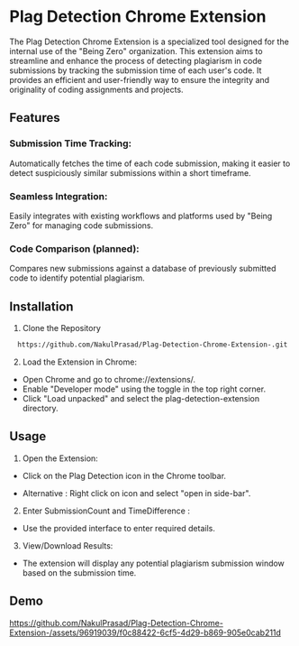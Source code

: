 
# Plag Detection Chrome Extension

The Plag Detection Chrome Extension is a specialized tool designed for the internal use of the "Being Zero" organization. This extension aims to streamline and enhance the process of detecting plagiarism in code submissions by tracking the submission time of each user's code. It provides an efficient and user-friendly way to ensure the integrity and originality of coding assignments and projects.

## Features
### Submission Time Tracking: 
Automatically fetches the time of each code submission, making it easier to detect suspiciously similar submissions within a short timeframe.
### Seamless Integration: 
Easily integrates with existing workflows and platforms used by "Being Zero" for managing code submissions.

### Code Comparison (planned): 
Compares new submissions against a database of previously submitted code to identify potential plagiarism.

## Installation

1. Clone the Repository

```bash
  https://github.com/NakulPrasad/Plag-Detection-Chrome-Extension-.git
```
2. Load the Extension in Chrome:

- Open Chrome and go to chrome://extensions/.
- Enable "Developer mode" using the toggle in the top right corner.
- Click "Load unpacked" and select the plag-detection-extension directory.

## Usage
1. Open the Extension:
- Click on the Plag Detection icon in the Chrome toolbar. 

- Alternative : Right click on icon and select "open in side-bar".

2. Enter SubmissionCount and TimeDifference :
- Use the provided interface to enter required details.

3. View/Download Results:
- The extension will display any potential plagiarism submission window based on the submission time.

## Demo
https://github.com/NakulPrasad/Plag-Detection-Chrome-Extension-/assets/96919039/f0c88422-6cf5-4d29-b869-905e0cab211d

